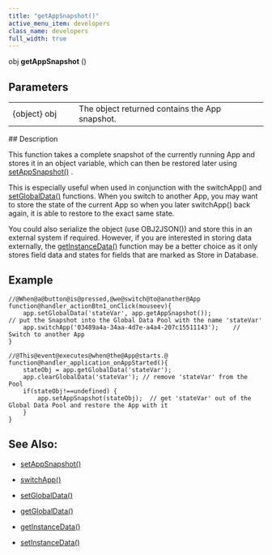 ```yaml
---
title: "getAppSnapshot()"
active_menu_item: developers
class_name: developers
full_width: true
---
```



obj **getAppSnapshot** ()

## Parameters

<table>
<tr>
<td width="134">
{object} obj

</td>
<td width="20">
</td>
<td width="750">
The object returned contains the App snapshot.

</td>
</tr>
</table>
## Description

This function takes a complete snapshot of the currently running App and stores it in an object variable, which can then be restored later using [setAppSnapshot()](setappsnapshot.htm) .

This is especially useful when used in conjunction with the switchApp() and [setGlobalData()](../global-data-pool-functions/setglobaldata) functions. When you switch to another App, you may want to store the state of the current App so when you later switchApp() back again, it is able to restore to the exact same state.

You could also serialize the object (use OBJ2JSON()) and store this in an external system if required. However, if you are interested in storing data externally, the [getInstanceData()](../instance-data-functions/getinstancedata) function may be a better choice as it only stores field data and states for fields that are marked as Store in Database.

## Example

    //@When@a@button@is@pressed,@we@switch@to@another@App
    function@handler_actionBtn1_onClick(mouseev){
        app.setGlobalData('stateVar', app.getAppSnapshot());                  // put the Snapshot into the Global Data Pool with the name 'stateVar'
        app.switchApp('03489a4a-34aa-4d7e-a4a4-207c15511143');    // Switch to another App
    }
     
    //@This@event@executes@when@the@App@starts.@
    function@handler_application_onAppStarted(){
        stateObj = app.getGlobalData('stateVar');
        app.clearGlobalData('stateVar'); // remove 'stateVar' from the Pool
        if(stateObj!==undefined) {
            app.setAppSnapshot(stateObj);  // get 'stateVar' out of the Global Data Pool and restore the App with it
        }
    }
   

## See Also:

 - [setAppSnapshot()](setappsnapshot.htm)

 - [switchApp()](switchapp.htm)

 - [setGlobalData()](../global-data-pool-functions/setglobaldata)

 - [getGlobalData()](../global-data-pool-functions/getglobaldata)

 - [getInstanceData()](../instance-data-functions/getinstancedata)

 - [setInstanceData()](../instance-data-functions/setinstancedata)

